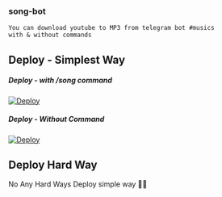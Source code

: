 ### song-bot
```
You can download youtube to MP3 from telegram bot #musics
with & without commands
```

## Deploy - Simplest Way
##### Deploy - with /song command

[![Deploy](https://www.herokucdn.com/deploy/button.svg)](https://heroku.com/deploy?template=https://github.com/L4MEK/MusixPlay)

##### Deploy - Without Command
[![Deploy](https://www.herokucdn.com/deploy/button.svg)](https://heroku.com/deploy?template=https://github.com/shamilhabeebnelli/song-bot/tree/Without-CMD)

## Deploy Hard Way
No Any Hard Ways Deploy simple way 🤗🤣
